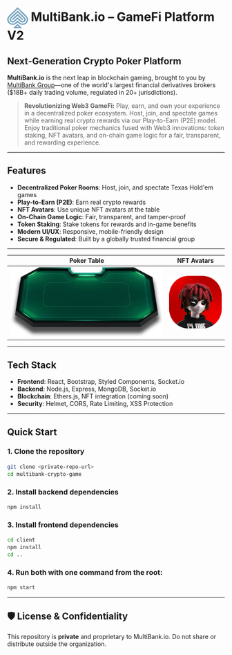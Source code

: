 # <img src="client/src/assets/img/logo-icon.png" alt="MultiBank.io Logo" width="48" style="vertical-align:middle;"/> MultiBank.io – GameFi Platform V2

## Next-Generation Crypto Poker Platform

**MultiBank.io** is the next leap in blockchain gaming, brought to you by [MultiBank Group](https://multibankfx.com/)—one of the world's largest financial derivatives brokers ($18B+ daily trading volume, regulated in 20+ jurisdictions).

> **Revolutionizing Web3 GameFi:**
> Play, earn, and own your experience in a decentralized poker ecosystem. Host, join, and spectate games while earning real crypto rewards via our Play-to-Earn (P2E) model. Enjoy traditional poker mechanics fused with Web3 innovations: token staking, NFT avatars, and on-chain game logic for a fair, transparent, and rewarding experience.
---

##  Features
- **Decentralized Poker Rooms**: Host, join, and spectate Texas Hold'em games
- **Play-to-Earn (P2E)**: Earn real crypto rewards
- **NFT Avatars**: Use unique NFT avatars at the table
- **On-Chain Game Logic**: Fair, transparent, and tamper-proof
- **Token Staking**: Stake tokens for rewards and in-game benefits
- **Modern UI/UX**: Responsive, mobile-friendly design
- **Secure & Regulated**: Built by a globally trusted financial group

---


| Poker Table | NFT Avatars |
|:-----------:|:-----------:|
| ![Table](client/src/assets/game/table.webp) | ![Avatar](client/src/assets/game/avatar.png) |

---

## Tech Stack
- **Frontend**: React, Bootstrap, Styled Components, Socket.io
- **Backend**: Node.js, Express, MongoDB, Socket.io
- **Blockchain**: Ethers.js, NFT integration (coming soon)
- **Security**: Helmet, CORS, Rate Limiting, XSS Protection

---

## Quick Start

### 1. Clone the repository
```bash
git clone <private-repo-url>
cd multibank-crypto-game
```

### 2. Install backend dependencies
```bash
npm install
```

### 3. Install frontend dependencies
```bash
cd client
npm install
cd ..
```

### 4. Run both with one command from the root:
```bash
npm start
```

---

## 🛡️ License & Confidentiality
This repository is **private** and proprietary to MultiBank.io. Do not share or distribute outside the organization.